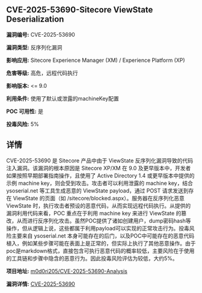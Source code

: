 ## CVE-2025-53690-Sitecore ViewState Deserialization

**漏洞编号:** CVE-2025-53690

**漏洞类型:** 反序列化漏洞

**影响应用:** Sitecore Experience Manager (XM) / Experience Platform (XP)

**危害等级:** 高危，远程代码执行

**影响版本:** <= 9.0

**利用条件:** 使用了默认或泄露的machineKey配置

**POC 可用性:** 是

**投毒风险:** 5%

## 详情

CVE-2025-53690 是 Sitecore 产品中由于 ViewState 反序列化漏洞导致的代码注入漏洞。该漏洞的根本原因是 Sitecore XP/XM 在 9.0 及更早版本中，开发者如果按照早期部署指南操作，且使用了 Active Directory 1.4 或更早版本中提供的示例 machine key，则会受到攻击。攻击者可以利用泄露的 machine key，结合 ysoserial.net 等工具生成恶意的 ViewState payload，通过 POST 请求发送到存在 ViewState 的页面（如 /sitecore/blocked.aspx）。服务器在反序列化恶意 ViewState 时，执行攻击者预设的恶意代码，从而实现远程代码执行。从提供的漏洞利用代码来看，POC 重点在于利用 machine key 来进行 ViewState 的篡改，从而进行反序列化攻击。虽然POC提供了诸如创建用户，dump密码hash等操作，但从逻辑上说，这些都属于利用payload可以实现的正常攻击行为。投毒风险主要来自 ysoserial.net 本身可能存在的后门，以及POC中可能存在的恶意代码植入，例如某些步骤可能在表面上是正常的，但实际上执行了其他恶意操作。由于poc是markdown格式，直接包含可执行恶意代码的概率较低，主要风险在于使用的工具链和步骤中隐含的恶意行为。因此投毒风险评估为较低，大约5%。

**项目地址:** [m0d0ri205/CVE-2025-53690-Analysis](https://github.com/m0d0ri205/CVE-2025-53690-Analysis)

**漏洞详情:** [CVE-2025-53690](https://nvd.nist.gov/vuln/detail/CVE-2025-53690)